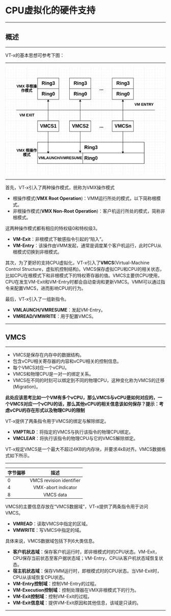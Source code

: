 # CPU虚拟化的硬件支持
- - -
## 概述
_ _ _
VT-x的基本思想可参考下图：
_ _ _
![](./assets/VT-x_architecture.png)
_ _ _
首先，VT-x引入了两种操作模式，统称为VMX操作模式

* 根操作模式(**VMX Root Operation**)：VMM运行所处的模式，以下简称根模式。
* 非根操作模式(**VMX Non-Root Operation**)：客户机运行所处的模式，简称非根模式。

这两种操作模式都有相应的特权级0和特权级3。

* **VM-Exit**：非根模式下敏感指令引起的“陷入”。
* **VM-Entry**：该操作由VMM发起，通常是调度某个客户机运行，此时CPU从根模式切换到非根模式。

其次，为了更好的支持CPU虚拟化，VT-x引入了**VMCS**(Virtual-Machine Control Structure，虚拟机控制结构)。VMCS保存虚拟CPU和CPU的相关状态，比如CPU在根模式下和非根模式下的特权寄存器的值。VMCS主要供CPU使用，CPU在发生VM-Exit和VM-Entry时都会自动查询和更新VMCS。VMM可以通过指令来配置VMCS，进而影响CPU的行为。

最后，VT-x引入了一组新指令。

* **VMLAUNCH/VMRESUME**：发起VM-Entry。
* **VMREAD/VMWRITE**：用于配置VMCS。
- - -
## VMCS
_ _ _

* VMCS是保存在内存中的数据结构。
* 包含vCPU相关寄存器的内容和vCPU相关的控制信息。
* 每个VMCS对应一个vCPU。
* VMCS和物理CPU是一对一的绑定关系。
* VMCS在不同的时刻可以绑定到不同的物理CPU，这种变化称为VMCS的迁移(Migration)。

**此处应该思考比如一个VM有多个vCPU，那么VMCS与vCPU是如何对应的，一个VMCS对应一个vCPU的话，那么其他vCPU的相关信息该如何保存？提示：考虑vCPU的存在形式以及物理CPU的限制**

VT-x提供了两条指令用于VMCS的绑定与解除绑定。

* **VMPTRLD**：将指定的VMCS与执行该指令的物理CPU绑定。
* **VMCLEAR**：将执行该指令的物理CPU与它的VMCS解除绑定。

VT-x规定VMCS是一个最大不超过4KB的内存块，并要求4kB对齐。VMCS数据格式如下所示。
_ _ _
|字节偏移| 描述 |
|-------|:---:|
|0|VMCS revision identifier|
|4|VMX-abort indicator|
|8|VMCS data|

VMCS的主要信息存放在“VMCS数据域”，VT-x提供了两条指令用于访问VMCS。

* **VMREAD**：读取VMCS中指定的区域。
* **VMWRITE**：写VMCS中指定的域。

具体来说，VMCS数据域包括下列6大类信息。

* **客户机状态域**：保存客户机运行时，即非根模式时的CPU状态。VM-Exit，CPU保存当前状态至客户据状态域；VM-Entry，CPU从客户机状态域恢复状态。
* **宿主机状态域**：保存VMM运行时，即根模式时的CPU状态。当VM-Exit时，CPU从该域恢复CPU状态。
* **VM-Entry控制域**：控制VM-Entry的过程。
* **VM-Execution控制域**：控制处理器在VMX非根模式下的行为。
* **VM-Exit控制域**：控制VM-Exit的过程。
* **VM-Exit信息域**：提供VM-Exit原因和其他信息，该域是只读的。
- - -

